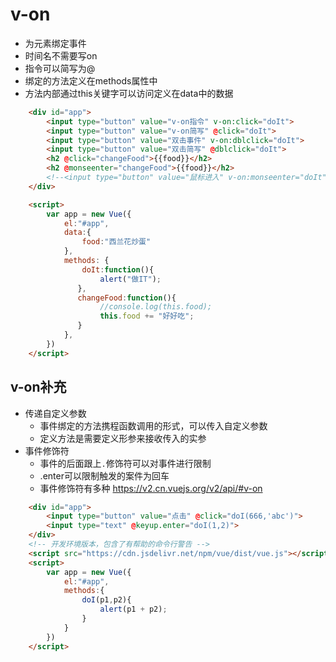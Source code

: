 # v-on

* 为元素绑定事件
* 时间名不需要写on
* 指令可以简写为@
* 绑定的方法定义在methods属性中
* 方法内部通过this关键字可以访问定义在data中的数据

```html
    <div id="app">
        <input type="button" value="v-on指令" v-on:click="doIt">
        <input type="button" value="v-on简写" @click="doIt">
        <input type="button" value="双击事件" v-on:dblclick="doIt">
        <input type="button" value="双击简写" @dblclick="doIt">
        <h2 @click="changeFood">{{food}}</h2>
        <h2 @monseenter="changeFood">{{food}}</h2>
        <!--<input type="button" value="鼠标进入" v-on:monseenter="doIt">-->
    </div>
```

```html
    <script>
        var app = new Vue({
            el:"#app",
            data:{
                food:"西兰花炒蛋"
            },
            methods: {
                doIt:function(){
                    alert("做IT");
               },
               changeFood:function(){
                    //console.log(this.food);
                    this.food += "好好吃";
               }
            },
        })
    </script>
```


## v-on补充
* 传递自定义参数
  * 事件绑定的方法携程函数调用的形式，可以传入自定义参数
  * 定义方法是需要定义形参来接收传入的实参
* 事件修饰符
  * 事件的后面跟上`.`修饰符可以对事件进行限制
  * .enter可以限制触发的案件为回车
  * 事件修饰符有多种 https://v2.cn.vuejs.org/v2/api/#v-on

```html
    <div id="app">
        <input type="button" value="点击" @click="doI(666,'abc')">
        <input type="text" @keyup.enter="doI(1,2)">
    </div>
    <!-- 开发环境版本，包含了有帮助的命令行警告 -->
    <script src="https://cdn.jsdelivr.net/npm/vue/dist/vue.js"></script>
    <script>
        var app = new Vue({
            el:"#app",
            methods:{
                doI(p1,p2){
                    alert(p1 + p2);
                }
            }
        })
    </script>
```

